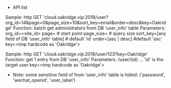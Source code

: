 - API list

Sample:     http GET 'cloud.oakridge.vip:2018/user?org_id=14&page=0&page_size=10&sort_key=email&order=desc&key=Oakridge'
Function:   batch get administrators from DB 'user_info' table
Parameters:
            org_id=<site_id>
            page=<int>                                      # start point
            page_size=<int>                                 # query size
            sort_key=[any field of DB 'user_info' table]    # default 'id'
            order=[asc | desc]                              #default 'asc'
            key=<tmp hardcode as 'Oakridge'>
            
Sample:     http GET 'cloud.oakridge.vip:2018/user/123?key=Oakridge'
Function:   get 1 entry from DB 'user_info'
Parameters:
            /user/{id}  ...  'id' is the target user <id>
            key=<tmp hardcode as 'Oakridge'>


- Note:
some sensitive field of from 'user_info' table is hided: ('password', 'wechat_openid', 'user_label')
